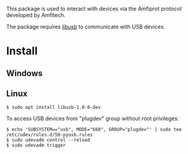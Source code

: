 This package is used to interact with devices via the Amfiprot protocol developed by Amfitech.

The package requires [libusb](https://libusb.info/) to communicate with USB devices.

# Install

## Windows

## Linux
```
$ sudo apt install libusb-1.0-0-dev
```

To access USB devices from "plugdev" group without root privileges:
```
$ echo 'SUBSYSTEM=="usb", MODE="660", GROUP="plugdev"' | sudo tee /etc/udev/rules.d/50-pyusb.rules
$ sudo udevadm control --reload
$ sudo udevadm trigger
```